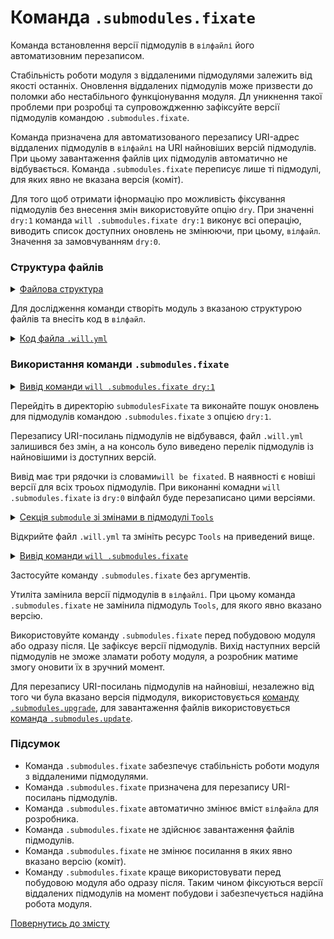 # Команда <code>.submodules.fixate</code>

Команда встановлення версії підмодулів в <code>вілфайлі</code> його автоматизовним перезаписом.

Стабільність роботи модуля з віддаленими підмодулями залежить від якості останніх. Оновлення віддалених підмодулів може призвести до поломки або нестабільного функціонування модуля. Дл уникнення такої проблеми при розробці та супровождженню зафіксуйте версії підмодулів командою `.submodules.fixate`.

Команда призначена для автоматизованого перезапису URI-адрес віддалених підмодулів  в `вілфайлі` на URI найновіших версій підмодулів. При цьому завантаження файлів цих підмодулів автоматично не відбувається. Команда `.submodules.fixate` переписує лише ті підмодулі, для яких явно не вказана версія (коміт).

Для того щоб отримати іфнормацію про можливість фіксування підмодулів без внесення змін використовуйте опцію `dry`. При значенні `dry:1` команда `will .submodules.fixate dry:1` виконує всі операцію, виводить список доступних оновлень не змінюючи, при цьому, `вілфайл`. Значення за замовчуванням `dry:0`.

### Структура файлів

<details>
  <summary><u>Файлова структура</u></summary>

```
submodulesFixate
        └── .will.yml

```

</details>

Для дослідження команди створіть модуль з вказаною структурою файлів та внесіть код в `вілфайл`.

<details>
    <summary><u>Код файла <code>.will.yml</code></u></summary>

```yaml
about :

  name : submodulesCommands
  description : "To test .submodules.fixate command"

submodule :

  Tools : git+https:///github.com/Wandalen/wTools.git/out/wTools#master
  PathFundamentals : git+https:///github.com/Wandalen/wPathFundamentals.git/out/wPathFundamentals#master
  Files : git+https:///github.com/Wandalen/wFiles.git/out/wFiles#master

```
</details>

### Використання команди `.submodules.fixate`

<details>
  <summary><u>Вивід команди <code>will .submodules.fixate dry:1</code></u></summary>

```
[user@user ~]$ will .submodules.fixate dry:1
...
Remote path of module::submodulesCommands / module::Tools will be fixated
  git+https:///github.com/Wandalen/wTools.git/out/wTools : .#56afe924c2680301078ccb8ad24a9e7be7008485 <- .#master
  in /path_to_file/.will.yml
Remote path of module::submodulesCommands / module::PathFundamentals will be fixated
  git+https:///github.com/Wandalen/wPathFundamentals.git/out/wPathFundamentals : .#84dd78771fd257bf8599dafe3cc37a9407a29896 <- .#master
  in /path_to_file/.will.yml
Remote path of module::submodulesCommands / module::Files will be fixated
  git+https:///github.com/Wandalen/wFiles.git/out/wFiles : .#5a29f780c4c7ff7f2202dd8c61562d1f2ae095e9 <- .#master
  in /path_to_file/.will.yml

```

</details>

Перейдіть в директорію `submodulesFixate` та виконайте пошук оновлень для підмодулів командою `.submodules.fixate` з опцією `dry:1`.

Перезапису URI-посилань підмодулів не відбувався, файл `.will.yml` залишився без змін, а на консоль було виведено перелік підмодулів із найновішими із доступних версій.

Вивід має три рядочки із словами`will be fixated`. В наявності є новіші версії для всіх троьох підмодулів. При виконанні комадни `will .submodules.fixate` із `dry:0` вілфайл буде перезаписано цими версіями.

<details>
  <summary><u>Секція <code>submodule</code> зі змінами в підмодулі <code>Tools</code></u></summary>

```yaml    
submodule :

  Tools : git+https:///github.com/Wandalen/wTools.git/out/wTools#ec60e39ded1669e27abaa6fc2798ee13804c400a
  PathFundamentals : git+https:///github.com/Wandalen/wPathFundamentals.git/out/wPathFundamentals#master
  Files : git+https:///github.com/Wandalen/wFiles.git/out/wFiles#master

```

</details>

Відкрийте файл `.will.yml` та змініть ресурс `Tools` на приведений вище.

<details>
  <summary><u>Вивід команди <code>will .submodules.fixate</code></u></summary>

```
[user@user ~]$ will .submodules.fixate
...
Remote path of module::submodulesCommands / module::PathFundamentals fixated
  git+https:///github.com/Wandalen/wPathFundamentals.git/out/wPathFundamentals : .#84dd78771fd257bf8599dafe3cc37a9407a29896 <- .#master
  in /path_to_file/submodulesFixate/.will.yml
Remote path of module::submodulesCommands / module::Files fixated
  git+https:///github.com/Wandalen/wFiles.git/out/wFiles : .#5a29f780c4c7ff7f2202dd8c61562d1f2ae095e9 <- .#master
  in /path_to_file/submodulesFixate/.will.yml

```

</details>

Застосуйте команду `.submodules.fixate` без аргументів.

Утиліта замінила версії підмодулів в `вілфайлі`. При цьому команда `.submodules.fixate` не замінила підмодуль `Tools`, для якого явно вказано версію.

Використовуйте команду `.submodules.fixate` перед побудовою модуля або одразу після. Це зафіксує версії підмодулів. Вихід наступних версій підмодулів не зможе зламати роботу модуля, а розробник матиме змогу оновити їх в зручний момент.

Для перезапису URI-посилань підмодулів на найновіші, незалежно від того чи була вказано версія підмодуля, використовується [команду `.submodules.upgrade`](CommandSubmodulesUpgrade.md), для завантаження файлів використовується [команда `.submodules.update`](CommandSubmodulesUpdate.md).

### Підсумок

- Команда `.submodules.fixate` забезпечує стабільність роботи модуля з віддаленими підмодулями.
- Команда `.submodules.fixate` призначена для перезапису URI-посилань підмодулів.  
- Команда `.submodules.fixate` автоматично змінює вміст `вілфайла` для розробника.
- Команда `.submodules.fixate` не здійснює завантаження файлів підмодулів.
- Команда `.submodules.fixate` не змінює посилання в яких явно вказано версію (коміт).
- Команду `.submodules.fixate` краще використовувати перед побудовою модуля або одразу після. Таким чином фіксуються версії віддалених підмодулів на момент побудови і забезпечується надійна робота модуля.

[Повернутись до змісту](../README.md#tutorials)
